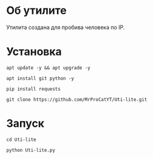 # Об утилите

Утилита создана для пробива человека по IP.

# Установка

`apt update -y && apt upgrade -y`

`apt install git python -y`

`pip install requests`

`git clone https://github.com/MrProCatYT/Uti-lite.git`

# Запуск

`cd Uti-lite`

`python Uti-lite.py`

